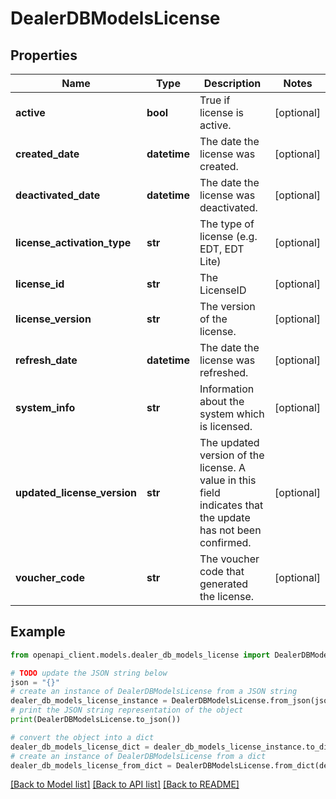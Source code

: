 # DealerDBModelsLicense


## Properties

Name | Type | Description | Notes
------------ | ------------- | ------------- | -------------
**active** | **bool** | True if license is active. | [optional] 
**created_date** | **datetime** | The date the license was created. | [optional] 
**deactivated_date** | **datetime** | The date the license was deactivated. | [optional] 
**license_activation_type** | **str** | The type of license (e.g. EDT, EDT Lite) | [optional] 
**license_id** | **str** | The LicenseID | [optional] 
**license_version** | **str** | The version of the license. | [optional] 
**refresh_date** | **datetime** | The date the license was refreshed. | [optional] 
**system_info** | **str** | Information about the system which is licensed. | [optional] 
**updated_license_version** | **str** | The updated version of the license.  A value in this field indicates that the update has not been confirmed. | [optional] 
**voucher_code** | **str** | The voucher code that generated the license. | [optional] 

## Example

```python
from openapi_client.models.dealer_db_models_license import DealerDBModelsLicense

# TODO update the JSON string below
json = "{}"
# create an instance of DealerDBModelsLicense from a JSON string
dealer_db_models_license_instance = DealerDBModelsLicense.from_json(json)
# print the JSON string representation of the object
print(DealerDBModelsLicense.to_json())

# convert the object into a dict
dealer_db_models_license_dict = dealer_db_models_license_instance.to_dict()
# create an instance of DealerDBModelsLicense from a dict
dealer_db_models_license_from_dict = DealerDBModelsLicense.from_dict(dealer_db_models_license_dict)
```
[[Back to Model list]](../README.md#documentation-for-models) [[Back to API list]](../README.md#documentation-for-api-endpoints) [[Back to README]](../README.md)


